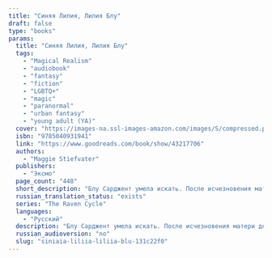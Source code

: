 ```yaml
---
title: "Синяя Лилия, Лилия Блу"
draft: false
type: "books"
params:
  title: "Синяя Лилия, Лилия Блу"
  tags:
    - "Magical Realism"
    - "audiobook"
    - "fantasy"
    - "fiction"
    - "LGBTQ+"
    - "magic"
    - "paranormal"
    - "urban fantasy"
    - "young adult (YA)"
  cover: "https://images-na.ssl-images-amazon.com/images/S/compressed.photo.goodreads.com/books/1544705564i/43217706.jpg"
  isbn: "9785040931941"
  link: "https://www.goodreads.com/book/show/43217706"
  authors:
    - "Maggie Stiefvater"
  publishers:
    - "Эксмо"
  page_count: "448"
  short_description: "Блу Сарджент умела искать. После исчезновения матери девушка решила отправиться на ее поиски - под землю."
  russian_translation_status: "exists"
  series: "The Raven Cycle"
  languages:
    - "Русский"
  description: "Блу Сарджент умела искать. После исчезновения матери девушка решила отправиться на ее поиски - под землю. Теперь, когда в жизни Блу появились настоящие друзья, опасность больше не имела значения. Воронята не оставили бы девушку даже в самой непроглядной тьме глубочайшей из пещер. И Ронан - сновидец, и Адам, ставший частью Кабесуотера, сделали бы все, чтобы спасти Блу, если понадобится. Сновидения становятся реальностью, предания сбываются, а Блу встречается со своим прошлым, которое тесно переплелось с древними легендами."
  russian_audioversion: "no"
  slug: "siniaia-liliia-liliia-blu-131c22f0"
---
```

